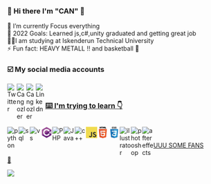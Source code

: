 ###  👋 Hi there I'm "CAN" 👋

👀 I’m currently Focus everything <br>
🎯 2022 Goals: Learned js,c#,unity graduated and getting great job <br>
🧑‍🎓I am studying at Iskenderun Technical University <br>
⚡ Fun fact: HEAVY METALL !! and basketball 🏀

### ☑️ My social media accounts

<a href ="https://twitter.com/CannGozler" target="blank"> <img align="left"  width="22px" alt=Twitter img src="https://cdn.iconscout.com/icon/free/png-256/twitter-241-721979.png">
<a href="https://www.instagram.com/can.gozler/" target="blank"> <img align="left" alt="Cangozler" width="22px" img src="https://cdn.iconscout.com/icon/free/png-256/instagram-53-151118.png">
<a href ="cangzlr23@gmail.com" target="blank"> <img align="left" alt="Cangozler" width="22px" img src="https://cdn.iconscout.com/icon/free/png-256/gmail-2981844-2476484.png">
 <a href=" " target="blank"> <img align="left" width="22px" alt=Linkedn img src ="https://cdn.iconscout.com/icon/free/png-256/linkedin-2752135-2284952.png">
<br>
 
### ⌨️ I'm trying to learn 👇 <br>
 <br>

<img  align="left" alt="python" width="26px" img src="https://cdn.iconscout.com/icon/free/png-256/python-2-226051.png">
<img align="left" alt="sql" width="26px" img src="https://cdn.iconscout.com/icon/premium/png-256-thumb/sql-6-211154.png">
<img align="left" alt="vs" width="26px" img src="https://img.icons8.com/ios-filled/50/000000/visual-basic.png">
<img align="left" width="26px" img src="https://raw.githubusercontent.com/devicons/devicon/master/icons/csharp/csharp-original.svg" alt="ccc">
<img align="left" width="26px" src="https://cdn.iconscout.com/icon/free/png-256/php-99-1175127.png" alt="PHP"/>
<img align="left" width="26px" src="https://cdn.iconscout.com/icon/free/png-256/java-22-225997.png" alt="Java"/>
<img align="left" alt="c++" width="26px" img src="https://cdn.iconscout.com/icon/premium/png-256-thumb/c-plus-2065281-1746036.png">
<img align="left" alt="js" width="26px" img src="https://raw.githubusercontent.com/github/explore/80688e429a7d4ef2fca1e82350fe8e3517d3494d/topics/javascript/javascript.png">
<img align="left" alt="html" width="26px" img src="https://raw.githubusercontent.com/github/explore/80688e429a7d4ef2fca1e82350fe8e3517d3494d/topics/html/html.png">
<img align="left" alt="css" width="26px" img src="https://raw.githubusercontent.com/github/explore/80688e429a7d4ef2fca1e82350fe8e3517d3494d/topics/css/css.png">
<img align="left" alt="illustrator" width="26px" img src="https://cdn.iconscout.com/icon/free/png-256/adobe-illustrator-2522532-2132720.png">
<img align="left" alt="photoshop " width="26px" img src="https://cdn.iconscout.com/icon/free/png-256/adobe-photoshop-2522533-2132721.png">
<img align="left" alt=" after effects" width="26px" img src="https://cdn.iconscout.com/icon/free/png-256/adobe-after-effects-2522530-2132718.png"> <br> <br>
 <label>UUU SOME FANS </label> <br><br> 👀

 ![](https://komarev.com/ghpvc/?username=Cangozler&label=PROFILE+VIEWS) 
